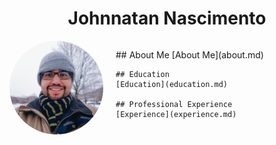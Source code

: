 <!-- Add a div to contain the title and apply CSS for centering -->
<div style="text-align: center;">
  <h1>Johnnatan Nascimento</h1>
</div>

<!-- Use a wrapper div to position the photo and text -->
<div style="display: flex; align-items: center;">

  <!-- Add the main content on the left -->
  <div>
    <!-- Add style attribute to apply rounded border -->
    <img src="profilephoto.jpg" alt="Profile Photo" style="border-radius: 50%; width: 150px; height: 150px;">
  </div>

  <div style="margin-left: 20px;">
    <!-- Markdown headers and links -->
    ## About Me
    [About Me](about.md)

    ## Education
    [Education](education.md)

    ## Professional Experience
    [Experience](experience.md)
  </div>

</div>
